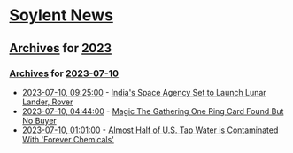 # [Soylent News](../../../README.md)

## [Archives](../../index.md) for [2023](../index.md)

### [Archives](../../index.md) for [2023-07-10](index.md)

* [2023-07-10, 09:25:00](https://soylentnews.org/article.pl?sid=23/07/09/1447222&from=rss) - [India's Space Agency Set to Launch Lunar Lander, Rover](https://soylentnews.org/article.pl?sid=23/07/09/1447222&from=rss)
* [2023-07-10, 04:44:00](https://soylentnews.org/article.pl?sid=23/07/09/1441225&from=rss) - [Magic The Gathering One Ring Card Found But No Buyer](https://soylentnews.org/article.pl?sid=23/07/09/1441225&from=rss)
* [2023-07-10, 01:01:00](https://soylentnews.org/article.pl?sid=23/07/09/1423231&from=rss) - [Almost Half of U.S. Tap Water is Contaminated With 'Forever Chemicals'](https://soylentnews.org/article.pl?sid=23/07/09/1423231&from=rss)
